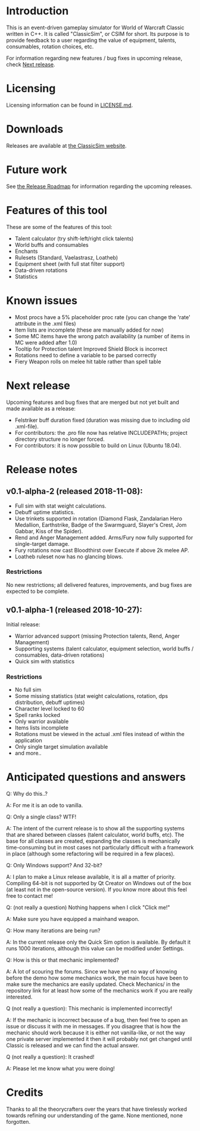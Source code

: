 # Introduction 

This is an event-driven gameplay simulator for World of Warcraft Classic written in C++. It is called "ClassicSim", or
CSIM for short. Its purpose is to provide feedback to a user regarding the value of equipment, talents, consumables,
rotation choices, etc.

For information regarding new features / bug fixes in upcoming release, check [Next release](#next-release).

# Licensing

Licensing information can be found in [LICENSE.md](https://github.com/timhul/ClassicSim/blob/master/LICENSE).

# Downloads

Releases are available at [the ClassicSim website](https://classicsim.org/?C=M;O=D).

# Future work

See [the Release Roadmap](https://github.com/timhul/ClassicSim/wiki/Release-Roadmap) for information regarding the
upcoming releases.

# Features of this tool

These are some of the features of this tool:

* Talent calculator (try shift-left/right click talents)
* World buffs and consumables
* Enchants
* Rulesets (Standard, Vaelastrasz, Loatheb)
* Equipment sheet (with full stat filter support)
* Data-driven rotations
* Statistics

# Known issues

* Most procs have a 5% placeholder proc rate (you can change the 'rate' attribute in the .xml files)
* Item lists are incomplete (these are manually added for now)
* Some MC items have the wrong patch availability (a number of items in MC were added after 1.0)
* Tooltip for Protection talent Improved Shield Block is incorrect
* Rotations need to define a variable to be parsed correctly
* Fiery Weapon rolls on melee hit table rather than spell table

# Next release

Upcoming features and bug fixes that are merged but not yet built and made available as a release:

* Felstriker buff duration fixed (duration was missing due to including old .xml-file).
* For contributors: the .pro file now has relative INCLUDEPATHs; project directory structure no longer forced.
* For contributors: it is now possible to build on Linux (Ubuntu 18.04).

# Release notes

## v0.1-alpha-2 (released 2018-11-08):

* Full sim with stat weight calculations.
* Debuff uptime statistics.
* Use trinkets supported in rotation (Diamond Flask, Zandalarian Hero Medallion, Earthstrike, Badge of the Swarmguard,
Slayer's Crest, Jom Gabbar, Kiss of the Spider).
* Rend and Anger Management added. Arms/Fury now fully supported for single-target damage.
* Fury rotations now cast Bloodthirst over Execute if above 2k melee AP.
* Loatheb ruleset now has no glancing blows.

### Restrictions

No new restrictions; all delivered features, improvements, and bug fixes are expected to be complete.

## v0.1-alpha-1 (released 2018-10-27):

Initial release:

* Warrior advanced support (missing Protection talents, Rend, Anger Management)
* Supporting systems (talent calculator, equipment selection, world buffs / consumables, data-driven rotations)
* Quick sim with statistics

### Restrictions

* No full sim
* Some missing statistics (stat weight calculations, rotation, dps distribution, debuff uptimes)
* Character level locked to 60
* Spell ranks locked
* Only warrior available
* Items lists incomplete
* Rotations must be viewed in the actual .xml files instead of within the application
* Only single target simulation available
* and more..

# Anticipated questions and answers

Q: Why do this..?

A: For me it is an ode to vanilla.

Q: Only a single class? WTF!

A: The intent of the current release is to show all the supporting systems that are shared between classes (talent
calculator, world buffs, etc). The base for all classes are created, expanding the classes is mechanically
time-consuming but in most cases not particularly difficult with a framework in place (although some refactoring will
be required in a few places).

Q: Only Windows support? And 32-bit?

A: I plan to make a Linux release available, it is all a matter of priority. Compiling 64-bit is not supported by Qt
Creator on Windows out of the box (at least not in the open-source version). If you know more about this feel free to
contact me!

Q: (not really a question) Nothing happens when I click "Click me!"

A: Make sure you have equipped a mainhand weapon.

Q: How many iterations are being run?

A: In the current release only the Quick Sim option is available. By default it runs 1000 iterations, although this
value can be modified under Settings.

Q: How is this or that mechanic implemented?

A: A lot of scouring the forums. Since we have yet no way of knowing before the demo how some mechanics work, the main
focus have been to make sure the mechanics are easily updated. Check Mechanics/ in the repository link for at least how
some of the mechanics work if you are really interested.

Q (not really a question): This mechanic is implemented incorrectly!

A: If the mechanic is incorrect because of a bug, then feel free to open an issue or discuss it with me in messages. If
you disagree that is how the mechanic should work because it is either not vanilla-like, or not the way one private
server implemented it then it will probably not get changed until Classic is released and we can find the actual answer.

Q (not really a question): It crashed!

A: Please let me know what you were doing!

# Credits

Thanks to all the theorycrafters over the years that have tirelessly worked towards refining our understanding of the
game. None mentioned, none forgotten.
